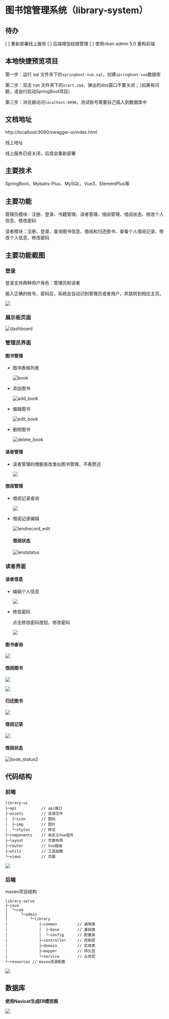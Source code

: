 # 图书馆管理系统（library-system）


## 待办
[ ] 重新部署线上服务
[ ] 后端增加权限管理
[ ] 使用vben admin 5.0 重构前端



## 本地快捷预览项目

第一步：运行 sql 文件夹下的`springboot-vue.sql`，创建`springboot-vue`数据库

第二步：双击 run 文件夹下的`start.cmd`，弹出的dos窗口不要关闭；（如果有问题，请自行启动SpringBoot项目）

第三步：浏览器访问`localhost:9090`，测试账号需要自己插入到数据库中

## 文档地址
http://localhost:9090/swagger-ui/index.html

线上地址
<!-- http://49.234.181.38:9090/swagger-ui/index.html --> 线上服务已经关闭，后续会重新部署

## 主要技术

SpringBoot、Mybatis-Plus、MySQL、Vue3、ElementPlus等



## 主要功能

管理员模块：注册、登录、书籍管理、读者管理、借阅管理、借阅状态、修改个人信息、修改密码

读者模块：注册、登录、查询图书信息、借阅和归还图书、查看个人借阅记录、修改个人信息、修改密码



## 主要功能截图

### 登录

登录支持两种用户角色：管理员和读者

输入正确的账号、密码后，系统会自动识别管理员或者用户，并跳转到相应主页。



![](images/login.png)



### 展示板页面

![dashboard](images/dashboard.png)

### 管理员界面

#### 图书管理

- 图书表格列表

   ![book](images/book.png)

- 添加图书

   ![add_book](images/add_book.png)

- 编辑图书

   ![edit_book](images/edit_book.png)

- 删除图书

   ![delete_book](images/delete_book.png)

   



#### 读者管理

- 读者管理的增删查改类似图书管理，不再赘述

  ![](images/reader.png)

  

#### 借阅管理

- 借阅记录查询

  ![](images/lendrecord.png)

- 借阅记录编辑

  ![lendrecord_edit](images/lendrecord_edit.png)

  #### 借阅状态
  
  ![lendstatus](images/lendstatus.png)



### 读者界面

#### 读者信息

- 编辑个人信息

  ![](images/person_edit.png)

- 修改密码

  点击修改密码按钮，修改密码

  ![](images/person_password.png)



#### 图书查询

![](images/book_search.png)

#### 借阅图书

![](images/lendbook.png)

![](images/lendbook_2.png)

#### 归还图书

![](images/returnbook.png)

#### 借阅记录

![](images/book_information.png)

#### 借阅状态

![book_status2](images/book_status2.png)



## 代码结构

### 前端

```shell
library-ui
├─api			// api接口
├─assets		// 资源文件	
│  ├─icon	 	// 图标
│  ├─img	 	// 图片
│  └─styles	 	// 样式
├─components	// 自定义Vue组件
├─layout		// 页面布局
├─router		// Vue路由
├─utils			// 工具函数
└─views			// 页面
```

![](images/ui.png)



### 后端

maven项目结构

```shell
library-serve
├─java
│  └─com
│      └─admin
│          └─library
│              ├─common			// 通用类
│              │  ├─base		// 基础类
│              │  └─config		// 配置类
│              ├─controller		// 控制层
│              ├─domain			// 实体类
│              ├─mapper			// 持久层
│              └─service		// 业务层
└─resources	// maven资源配置
```

![](images/application.png)



## 数据库

**使用Navicat生成ER模型图**

![](images/sql.png)
